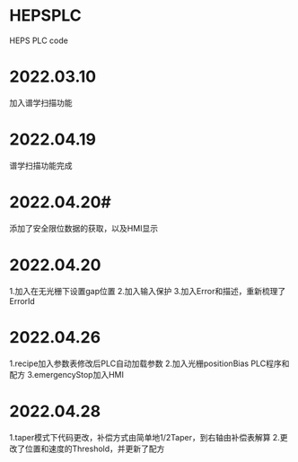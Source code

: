 # HEPSPLC
HEPS PLC code
# 2022.03.10
加入谱学扫描功能
#
# 2022.04.19
谱学扫描功能完成
#
# 2022.04.20#
添加了安全限位数据的获取，以及HMI显示
#
# 2022.04.20
1.加入在无光栅下设置gap位置
2.加入输入保护
3.加入Error和描述，重新梳理了ErrorId
#
# 2022.04.26
1.recipe加入参数表修改后PLC自动加载参数
2.加入光栅positionBias PLC程序和配方
3.emergencyStop加入HMI
#
# 2022.04.28
 1.taper模式下代码更改，补偿方式由简单地1/2Taper，到右轴由补偿表解算
 2.更改了位置和速度的Threshold，并更新了配方
 #
